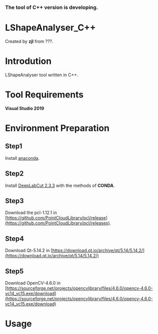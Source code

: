 ###  **The tool of C++ version is developing.** 

# **LShapeAnalyser_C++** #
Created by **zjl** from ???.  
# Introdution #
LShapeAnalyser tool written in C++.
# Tool Requirements #
**Visual Studio 2019**
# Environment Preparation #
## Step1 ##
Install [anaconda](https://www.anaconda.com/data-science-platform).
## Step2 ##
Install [DeepLabCut 2.3.3](https://github.com/DeepLabCut/DeepLabCut/blob/main/docs/installation.md) with the methods of **CONDA**.
## Step3 ##
Download the pcl-1.12.1 in [https://github.com/PointCloudLibrary/pcl/release](https://github.com/PointCloudLibrary/pcl/releases).
## Step4 ##
Download Qt-5.14.2 in [https://download.qt.io/archive/qt/5.14/5.14.2/](https://download.qt.io/archive/qt/5.14/5.14.2/)
## Step5 ##
Download OpenCV-4.6.0 in [https://sourceforge.net/projects/opencvlibrary/files/4.6.0/opencv-4.6.0-vc14_vc15.exe/download](https://sourceforge.net/projects/opencvlibrary/files/4.6.0/opencv-4.6.0-vc14_vc15.exe/download)
# Usage #
